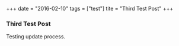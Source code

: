 +++
date = "2016-02-10"
tags = ["test"]
tite = "Third Test Post"
+++


### Third Test Post

Testing update process.

